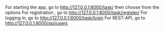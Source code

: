 For starting the app, go to http://127.0.0.1:8000/task/ then choose from the options
For registration , go to http://127.0.0.1:8000/task/register/
For logging in, go to http://127.0.0.1:8000/task/login
For REST-API, go to http://127.0.0.1:8000/api/users
